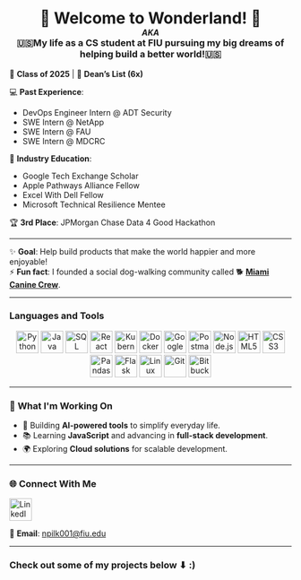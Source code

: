 <div align="center">
  <h1 style="margin-bottom: 0px;"><b>🐛 Welcome to Wonderland! 🐛</b></h1>
  <h6 style="margin-top: 0px; margin-bottom: 0px;"><b>AKA</b></h6>
  <h3 style="margin-top: 0px;"><b>🇺🇸My life as a CS student at FIU pursuing my big dreams of helping build a better world!🇺🇸</b></h3>
</div>

📅 **Class of 2025** | 🎉 **Dean’s List (6x)**  

💻 **Past Experience**: 
- DevOps Engineer Intern @ ADT Security
- SWE Intern @ NetApp
- SWE Intern @ FAU
- SWE Intern @ MDCRC

🧠 **Industry Education**:  
- Google Tech Exchange Scholar  
- Apple Pathways Alliance Fellow  
- Excel With Dell Fellow  
- Microsoft Technical Resilience Mentee

🏆 **3rd Place**: JPMorgan Chase Data 4 Good Hackathon

---

✨ **Goal**: Help build products that make the world happier and more enjoyable!  
⚡ **Fun fact**: I founded a social dog-walking community called 🐕 [**Miami Canine Crew**](https://www.instagram.com/caninecrewmiami/).  
</p>

---

### **Languages and Tools**  

<p align="center">
  <img src="https://cdn.jsdelivr.net/gh/devicons/devicon/icons/python/python-original.svg" title="Python" width="40" height="40"/>  
  <img src="https://cdn.jsdelivr.net/gh/devicons/devicon/icons/java/java-original.svg" title="Java" width="40" height="40"/>  
  <img src="https://cdn.jsdelivr.net/gh/devicons/devicon/icons/mysql/mysql-original.svg" title="SQL" width="40" height="40"/>  
  <img src="https://cdn.jsdelivr.net/gh/devicons/devicon/icons/react/react-original.svg" title="React" width="40" height="40"/>  
  <img src="https://cdn.jsdelivr.net/gh/devicons/devicon/icons/kubernetes/kubernetes-plain.svg" title="Kubernetes" width="40" height="40"/>  
  <img src="https://cdn.jsdelivr.net/gh/devicons/devicon/icons/docker/docker-original.svg" title="Docker" width="40" height="40"/>  
  <img src="https://cdn.jsdelivr.net/gh/devicons/devicon/icons/googlecloud/googlecloud-original.svg" title="Google Cloud" width="40" height="40"/>  
  <img src="https://cdn.jsdelivr.net/gh/devicons/devicon/icons/postman/postman-original.svg" title="Postman" width="40" height="40"/>  
  <img src="https://cdn.jsdelivr.net/gh/devicons/devicon/icons/nodejs/nodejs-original.svg" title="Node.js" width="40" height="40"/>  
  <img src="https://cdn.jsdelivr.net/gh/devicons/devicon/icons/html5/html5-original.svg" title="HTML5" width="40" height="40"/>  
  <img src="https://cdn.jsdelivr.net/gh/devicons/devicon/icons/css3/css3-original.svg" title="CSS3" width="40" height="40"/>  
  <img src="https://cdn.jsdelivr.net/gh/devicons/devicon/icons/pandas/pandas-original.svg" title="Pandas" width="40" height="40"/>  
  <img src="https://cdn.jsdelivr.net/gh/devicons/devicon/icons/flask/flask-original.svg" title="Flask" width="40" height="40"/> 
  <img src="https://cdn.jsdelivr.net/gh/devicons/devicon/icons/linux/linux-original.svg" title="Linux" width="40" height="40"/>  
  <img src="https://cdn.jsdelivr.net/gh/devicons/devicon/icons/git/git-original.svg" title="Git" width="40" height="40"/>  
  <img src="https://cdn.jsdelivr.net/gh/devicons/devicon/icons/bitbucket/bitbucket-original.svg" title="Bitbucket" width="40" height="40"/>  
</p>  

---

### 🌟 **What I'm Working On**  
- 🚀 Building **AI-powered tools** to simplify everyday life.  
- 📚 Learning **JavaScript** and advancing in **full-stack development**.  
- 🌍 Exploring **Cloud solutions** for scalable development.  

---

### 🌐 **Connect With Me**  
<p align="left">
  <a href="https://www.linkedin.com/in/noah-pilkington/" target="_blank">
    <img src="https://cdn.jsdelivr.net/gh/devicons/devicon/icons/linkedin/linkedin-original.svg" alt="LinkedIn" width="40" height="40"/>
  </a>
</p>

📧 **Email**: npilk001@fiu.edu  

---

### **Check out some of my projects below ⬇ :)**
